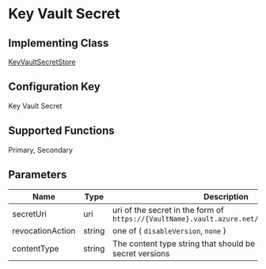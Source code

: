 # Key Vault Secret

## Implementing Class
[KeyVaultSecretStore](../../Azure.Sdk.Tools.SecretRotation.Stores.KeyVault/KeyVaultSecretStore.cs)

## Configuration Key
Key Vault Secret

## Supported Functions
Primary, Secondary

## Parameters

| Name             | Type   | Description                                                                                           |
| ---------------- | ------ | ----------------------------------------------------------------------------------------------------- |
| secretUri        | uri    | uri of the secret in the form of `https://{VaultName}.vault.azure.net/secrets/{SecretName}` |
| revocationAction | string | one of ( `disableVersion`, `none` )                                                                   |
| contentType      | string | The content type string that should be recorded on new secret versions                                |
